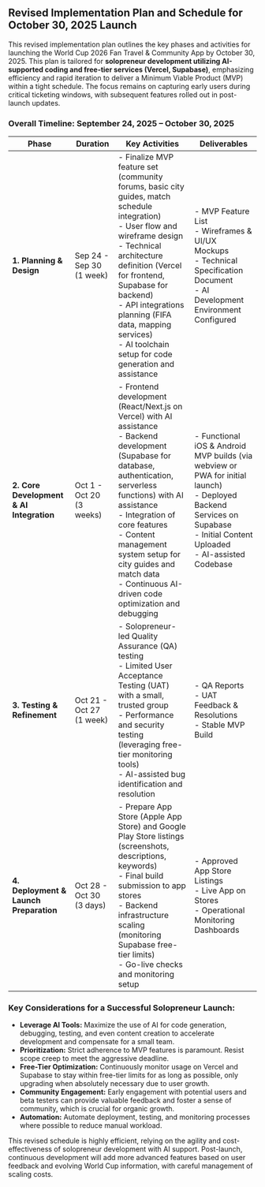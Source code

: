 ## Revised Implementation Plan and Schedule for October 30, 2025 Launch

This revised implementation plan outlines the key phases and activities for launching the World Cup 2026 Fan Travel & Community App by October 30, 2025. This plan is tailored for **solopreneur development utilizing AI-supported coding and free-tier services (Vercel, Supabase)**, emphasizing efficiency and rapid iteration to deliver a Minimum Viable Product (MVP) within a tight schedule. The focus remains on capturing early users during critical ticketing windows, with subsequent features rolled out in post-launch updates.

### Overall Timeline: September 24, 2025 – October 30, 2025

| Phase | Duration | Key Activities | Deliverables |
|---|---|---|---|
| **1. Planning & Design** | Sep 24 - Sep 30 (1 week) | - Finalize MVP feature set (community forums, basic city guides, match schedule integration) <br> - User flow and wireframe design <br> - Technical architecture definition (Vercel for frontend, Supabase for backend) <br> - API integrations planning (FIFA data, mapping services) <br> - AI toolchain setup for code generation and assistance | - MVP Feature List <br> - Wireframes & UI/UX Mockups <br> - Technical Specification Document <br> - AI Development Environment Configured |
| **2. Core Development & AI Integration** | Oct 1 - Oct 20 (3 weeks) | - Frontend development (React/Next.js on Vercel) with AI assistance <br> - Backend development (Supabase for database, authentication, serverless functions) with AI assistance <br> - Integration of core features <br> - Content management system setup for city guides and match data <br> - Continuous AI-driven code optimization and debugging | - Functional iOS & Android MVP builds (via webview or PWA for initial launch) <br> - Deployed Backend Services on Supabase <br> - Initial Content Uploaded <br> - AI-assisted Codebase |
| **3. Testing & Refinement** | Oct 21 - Oct 27 (1 week) | - Solopreneur-led Quality Assurance (QA) testing <br> - Limited User Acceptance Testing (UAT) with a small, trusted group <br> - Performance and security testing (leveraging free-tier monitoring tools) <br> - AI-assisted bug identification and resolution | - QA Reports <br> - UAT Feedback & Resolutions <br> - Stable MVP Build |
| **4. Deployment & Launch Preparation** | Oct 28 - Oct 30 (3 days) | - Prepare App Store (Apple App Store) and Google Play Store listings (screenshots, descriptions, keywords) <br> - Final build submission to app stores <br> - Backend infrastructure scaling (monitoring Supabase free-tier limits) <br> - Go-live checks and monitoring setup | - Approved App Store Listings <br> - Live App on Stores <br> - Operational Monitoring Dashboards |

### Key Considerations for a Successful Solopreneur Launch:

*   **Leverage AI Tools:** Maximize the use of AI for code generation, debugging, testing, and even content creation to accelerate development and compensate for a small team.
*   **Prioritization:** Strict adherence to MVP features is paramount. Resist scope creep to meet the aggressive deadline.
*   **Free-Tier Optimization:** Continuously monitor usage on Vercel and Supabase to stay within free-tier limits for as long as possible, only upgrading when absolutely necessary due to user growth.
*   **Community Engagement:** Early engagement with potential users and beta testers can provide valuable feedback and foster a sense of community, which is crucial for organic growth.
*   **Automation:** Automate deployment, testing, and monitoring processes where possible to reduce manual workload.

This revised schedule is highly efficient, relying on the agility and cost-effectiveness of solopreneur development with AI support. Post-launch, continuous development will add more advanced features based on user feedback and evolving World Cup information, with careful management of scaling costs.
